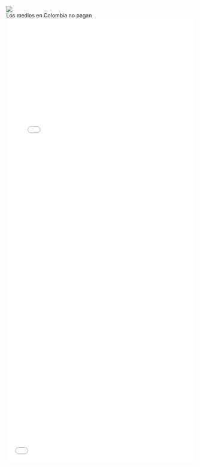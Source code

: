 <div>
<div class='tableauPlaceholder' id='viz1540668941649' style='position: relative'><noscript><a href='#'><img alt=' ' src='https:&#47;&#47;public.tableau.com&#47;static&#47;images&#47;Le&#47;Legislacinsobreelabortoenelmundo_0&#47;Painel1&#47;1_rss.png' style='border: none' /></a></noscript><object class='tableauViz'  style='display:none;'><param name='host_url' value='https%3A%2F%2Fpublic.tableau.com%2F' /> <param name='embed_code_version' value='3' /> <param name='site_root' value='' /><param name='name' value='Legislacinsobreelabortoenelmundo_0&#47;Painel1' /><param name='tabs' value='no' /><param name='toolbar' value='yes' /><param name='static_image' value='https:&#47;&#47;public.tableau.com&#47;static&#47;images&#47;Le&#47;Legislacinsobreelabortoenelmundo_0&#47;Painel1&#47;1.png' /> <param name='animate_transition' value='yes' /><param name='display_static_image' value='yes' /><param name='display_spinner' value='yes' /><param name='display_overlay' value='yes' /><param name='display_count' value='yes' /><param name='filter' value='publish=yes' /></object></div>                <script type='text/javascript'>                    var divElement = document.getElementById('viz1540668941649');                    var vizElement = divElement.getElementsByTagName('object')[0];                    vizElement.style.width='800px';vizElement.style.height='827px';                    var scriptElement = document.createElement('script');                    scriptElement.src = 'https://public.tableau.com/javascripts/api/viz_v1.js';                    vizElement.parentNode.insertBefore(scriptElement, vizElement);                </script>
</div>
Los medios en Colombia no pagan
<div>
<iframe id="datawrapper-chart-4Bdnj" src="//datawrapper.dwcdn.net/4Bdnj/1/" scrolling="no" frameborder="0" allowtransparency="true" style="width: 0; min-width: 100% !important;" height="786"></iframe><script type="text/javascript">if("undefined"==typeof window.datawrapper)window.datawrapper={};window.datawrapper["4Bdnj"]={},window.datawrapper["4Bdnj"].embedDeltas={"100":911,"200":836,"300":811,"400":811,"500":786,"700":786,"800":786,"900":786,"1000":786},window.datawrapper["4Bdnj"].iframe=document.getElementById("datawrapper-chart-4Bdnj"),window.datawrapper["4Bdnj"].iframe.style.height=window.datawrapper["4Bdnj"].embedDeltas[Math.min(1e3,Math.max(100*Math.floor(window.datawrapper["4Bdnj"].iframe.offsetWidth/100),100))]+"px",window.addEventListener("message",function(a){if("undefined"!=typeof a.data["datawrapper-height"])for(var b in a.data["datawrapper-height"])if("4Bdnj"==b)window.datawrapper["4Bdnj"].iframe.style.height=a.data["datawrapper-height"][b]+"px"});</script>
</div>
<div>
<iframe id="datawrapper-chart-5O0aq" src="//datawrapper.dwcdn.net/5O0aq/1/" scrolling="no" frameborder="0" allowtransparency="true" style="width: 0; min-width: 100% !important;" height="400"></iframe><script type="text/javascript">if("undefined"==typeof window.datawrapper)window.datawrapper={};window.datawrapper["5O0aq"]={},window.datawrapper["5O0aq"].embedDeltas={"100":525,"200":450,"300":425,"400":425,"500":400,"700":400,"800":400,"900":400,"1000":400},window.datawrapper["5O0aq"].iframe=document.getElementById("datawrapper-chart-5O0aq"),window.datawrapper["5O0aq"].iframe.style.height=window.datawrapper["5O0aq"].embedDeltas[Math.min(1e3,Math.max(100*Math.floor(window.datawrapper["5O0aq"].iframe.offsetWidth/100),100))]+"px",window.addEventListener("message",function(a){if("undefined"!=typeof a.data["datawrapper-height"])for(var b in a.data["datawrapper-height"])if("5O0aq"==b)window.datawrapper["5O0aq"].iframe.style.height=a.data["datawrapper-height"][b]+"px"});</script>
 </div>
